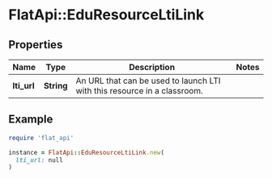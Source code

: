 # FlatApi::EduResourceLtiLink

## Properties

| Name | Type | Description | Notes |
| ---- | ---- | ----------- | ----- |
| **lti_url** | **String** | An URL that can be used to launch LTI with this resource in a classroom. |  |

## Example

```ruby
require 'flat_api'

instance = FlatApi::EduResourceLtiLink.new(
  lti_url: null
)
```

